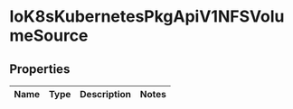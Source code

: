 
# IoK8sKubernetesPkgApiV1NFSVolumeSource

## Properties
Name | Type | Description | Notes
------------ | ------------- | ------------- | -------------



